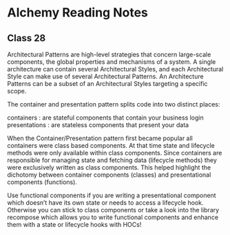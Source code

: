 # Alchemy Reading Notes

## Class 28

Architectural Patterns are high-level strategies that concern large-scale components, the global properties and mechanisms of a system.
A single architecture can contain several Architectural Styles, and each Architectural Style can make use of several Architectural Patterns. An Architecture Patterns can be a subset of an Architectural Styles targeting a specific scope.

The container and presentation pattern splits code into two distinct places:

containers : are stateful components that contain your business login
presentations : are stateless components that present your data

When the Container/Presentation pattern first became popular all containers were class based components. At that time state and lifecycle methods were only available within class components. Since containers are responsible for managing state and fetching data (lifecycle methods) they were exclusively written as class components. This helped highlight the dichotomy between container components (classes) and presentational components (functions).

Use functional components if you are writing a presentational component which doesn’t have its own state or needs to access a lifecycle hook. Otherwise you can stick to class components or take a look into the library recompose which allows you to write functional components and enhance them with a state or lifecycle hooks with HOCs!
